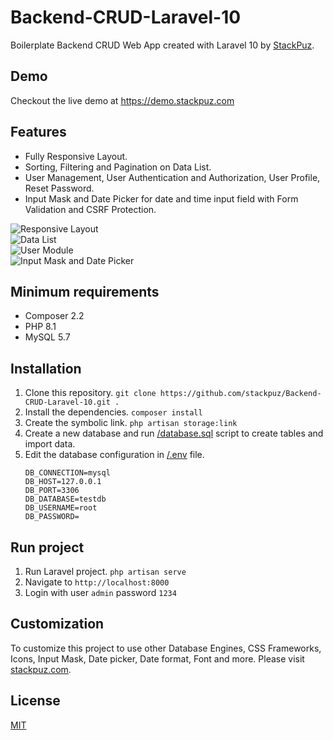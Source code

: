 # Backend-CRUD-Laravel-10
Boilerplate Backend CRUD Web App created with Laravel 10 by [StackPuz](https://stackpuz.com).

## Demo
Checkout the live demo at https://demo.stackpuz.com

## Features
- Fully Responsive Layout.
- Sorting, Filtering and Pagination on Data List.
- User Management, User Authentication and Authorization, User Profile, Reset Password.
- Input Mask and Date Picker for date and time input field with Form Validation and CSRF Protection.

![Responsive Layout](https://stackpuz.com/img/feature/responsive.gif)  
![Data List](https://stackpuz.com/img/feature/list.gif)  
![User Module](https://stackpuz.com/img/feature/user.png)  
![Input Mask and Date Picker](https://stackpuz.com/img/feature/date.gif)

## Minimum requirements
- Composer 2.2
- PHP 8.1
- MySQL 5.7

## Installation
1. Clone this repository. `git clone https://github.com/stackpuz/Backend-CRUD-Laravel-10.git .`
2. Install the dependencies. `composer install`
3. Create the symbolic link. `php artisan storage:link`
4. Create a new database and run [/database.sql](/database.sql) script to create tables and import data.
5. Edit the database configuration in [/.env](/.env) file.
    ```
    DB_CONNECTION=mysql
    DB_HOST=127.0.0.1
    DB_PORT=3306
    DB_DATABASE=testdb
    DB_USERNAME=root
    DB_PASSWORD=
    ```

## Run project

1. Run Laravel project. `php artisan serve`
2. Navigate to `http://localhost:8000`
3. Login with user `admin` password `1234`

## Customization
To customize this project to use other Database Engines, CSS Frameworks, Icons, Input Mask, Date picker, Date format, Font and more. Please visit [stackpuz.com](https://stackpuz.com).

## License

[MIT](https://opensource.org/licenses/MIT)